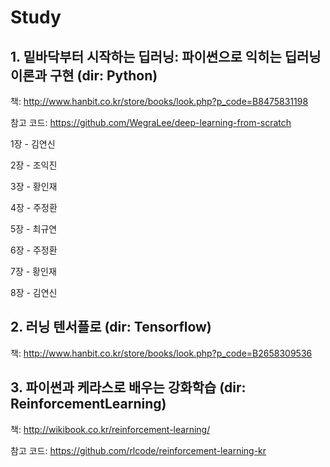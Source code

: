 # Study

## 1. 밑바닥부터 시작하는 딥러닝: 파이썬으로 익히는 딥러닝 이론과 구현 (dir: Python)

책: http://www.hanbit.co.kr/store/books/look.php?p_code=B8475831198

참고 코드: https://github.com/WegraLee/deep-learning-from-scratch


1장 - 김연신

2장 - 조익진

3장 - 황인재

4장 - 주정환

5장 - 최규연

6장 - 주정환

7장 - 황인재

8장 - 김연신

## 2. 러닝 텐서플로 (dir: Tensorflow)

책: http://www.hanbit.co.kr/store/books/look.php?p_code=B2658309536


## 3. 파이썬과 케라스로 배우는 강화학습 (dir: ReinforcementLearning)

책: http://wikibook.co.kr/reinforcement-learning/

참고 코드: https://github.com/rlcode/reinforcement-learning-kr
